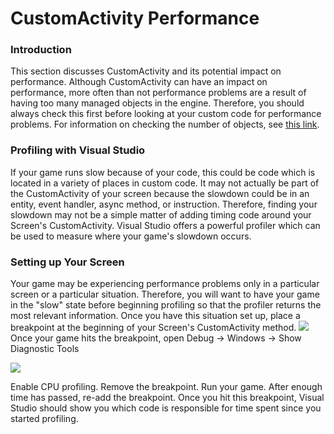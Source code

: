 # CustomActivity Performance

### Introduction

This section discusses CustomActivity and its potential impact on performance. Although CustomActivity can have an impact on performance, more often than not performance problems are a result of having too many managed objects in the engine. Therefore, you should always check this first before looking at your custom code for performance problems. For information on checking the number of objects, see [this link](../../../documentation/tutorials/code-tutorials/tutorials-a-walkthrough-on-improving-performance/flatredballxna-tutorials-manually-updated-objects.md).

### Profiling with Visual Studio

If your game runs slow because of your code, this could be code which is located in a variety of places in custom code. It may not actually be part of the CustomActivity of your screen because the slowdown could be in an entity, event handler, async method, or instruction. Therefore, finding your slowdown may not be a simple matter of adding timing code around your Screen's CustomActivity. Visual Studio offers a powerful profiler which can be used to measure where your game's slowdown occurs.

### Setting up Your Screen

Your game may be experiencing performance problems only in a particular screen or a particular situation. Therefore, you will want to have your game in the "slow" state before beginning profiling so that the profiler returns the most relevant information. Once you have this situation set up, place a breakpoint at the beginning of your Screen's CustomActivity method. ![](../../../.gitbook/assets/2023-08-img\_64d0f7d03a390.png) Once your game hits the breakpoint, open Debug -> Windows -> Show Diagnostic Tools

![](../../../.gitbook/assets/2023-08-img\_64d0f8d3cc7e7.png)

Enable CPU profiling. Remove the breakpoint. Run your game. After enough time has passed, re-add the breakpoint. Once you hit this breakpoint, Visual Studio should show you which code is responsible for time spent since you started profiling.
